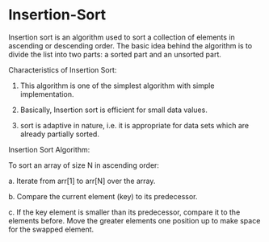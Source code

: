 # Insertion-Sort

Insertion sort is an algorithm used to sort a collection of elements in ascending or descending order. The basic idea behind the algorithm is to divide the list into two parts: a sorted part and an unsorted part.

Characteristics of Insertion Sort:

1. This algorithm is one of the simplest algorithm with simple implementation.

2. Basically, Insertion sort is efficient for small data values.

3.  sort is adaptive in nature, i.e. it is appropriate for data sets which are already partially sorted.

Insertion Sort Algorithm:

To sort an array of size N in ascending order: 

a. Iterate from arr[1] to arr[N] over the array. 

b. Compare the current element (key) to its predecessor.

c. If the key element is smaller than its predecessor, compare it to the elements before. Move the greater elements one position up to make space for the swapped element.
